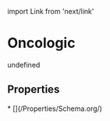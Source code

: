 import Link from 'next/link'
# Oncologic

undefined

## Properties

<Grid>
* [](/Properties/Schema.org/)

</Grid>

